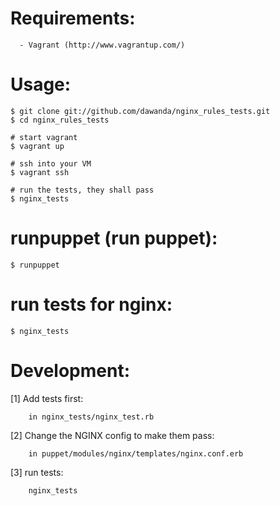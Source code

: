 # Requirements:

      - Vagrant (http://www.vagrantup.com/)

# Usage:

    $ git clone git://github.com/dawanda/nginx_rules_tests.git
    $ cd nginx_rules_tests

    # start vagrant
    $ vagrant up

    # ssh into your VM
    $ vagrant ssh

    # run the tests, they shall pass
    $ nginx_tests


# runpuppet (run  puppet):
    $ runpuppet

# run tests for nginx:
    $ nginx_tests



# Development:

  [1] Add tests  first:

        in nginx_tests/nginx_test.rb

  [2] Change the NGINX config to make them pass:

        in puppet/modules/nginx/templates/nginx.conf.erb

  [3] run tests:

        nginx_tests